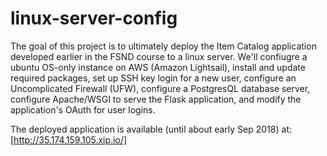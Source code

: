 # linux-server-config

The goal of this project is to ultimately deploy the Item Catalog application developed earlier in the FSND course to a linux server. We'll confiugre a ubuntu OS-only instance on AWS (Amazon Lightsail), install and update required packages, set up SSH key login for a new user, configure an Uncomplicated Firewall (UFW), configure a PostgresQL database server, configure Apache/WSGI to serve the Flask application, and modify the application's OAuth for user logins.

The deployed application is available (until about early Sep 2018) at: [http://35.174.159.105.xip.io/]




